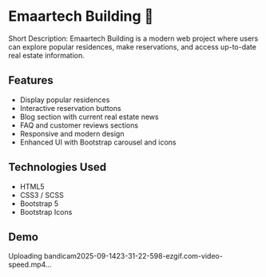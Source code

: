 # Emaartech Building 🏢

Short Description: Emaartech Building is a modern web project where users can explore popular residences, make reservations, and access up-to-date real estate information.

## Features
- Display popular residences
- Interactive reservation buttons
- Blog section with current real estate news
- FAQ and customer reviews sections
- Responsive and modern design
- Enhanced UI with Bootstrap carousel and icons

## Technologies Used
- HTML5
- CSS3 / SCSS
- Bootstrap 5
- Bootstrap Icons


## Demo

Uploading bandicam2025-09-1423-31-22-598-ezgif.com-video-speed.mp4…



